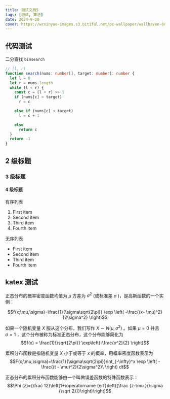 ```yaml
---
title: 测试文档5
tags: [测试, 算法]
date: 2024-9-20
cover: https://wrxinyue-images.s3.bitiful.net/pc-wallpaper/wallhaven-8ook81.jpg
---
```


## 代码测试

二分查找 `binsearch`

```ts
// [l, r)
function search(nums: number[], target: number): number {
  let l = 0
  let r = nums.length
  while (l < r) {
    const c = (l + r) >> 1
    if (nums[c] > target)
      r = c

    else if (nums[c] < target)
      l = c + 1

    else
      return c
  }
  return -1
}
```

## 2 级标题

### 3 级标题

#### 4 级标题

有序列表
1. First item
2. Second item
3. Third item
4. Fourth item

无序列表
- First item
- Second item
- Third item
- Fourth item

## katex 测试

正态分布的概率密度函数均值为 $\mu$  方差为 $\sigma^2$ (或标准差 $\sigma$ )，是高斯函数的一个实例：

$$f(x;\mu,\sigma)=\frac{1}{\sigma\sqrt{2\pi}} \exp \left( -\frac{(x- \mu)^2}{2\sigma^2} \right)$$

如果一个随机变量 $X$ 服从这个分布，我们写作 $X \sim N(\mu, \sigma^2)$ 。如果 $\mu =0$ 并且 $\sigma =1$ ，这个分布被称为标准正态分布，这个分布能够简化为
$$f(x) = \frac{1}{\sqrt{2\pi}} \exp\left(-\frac{x^2}{2} \right)$$

累积分布函数是指随机变量 $X$ 小于或等于 $x$ 的概率，用概率密度函数表示为
$$F(x;\mu,\sigma)=\frac{1}{\sigma\sqrt{2\pi}}\int_{-\infty}^x \exp \left( -\frac{(t - \mu)^2}{2\sigma^2}\ \right) dt$$

正态分布的累积分布函数能够由一个叫做误差函数的特殊函数表示：
$$\Phi (z)={\frac  12}\left[1+\operatorname {erf}\left({\frac  {z-\mu }{\sigma {\sqrt  2}}}\right)\right]$$
